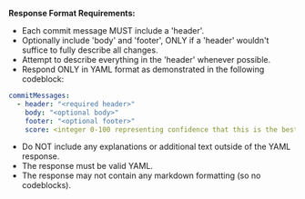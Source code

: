 **Response Format Requirements:**

- Each commit message MUST include a 'header'.
- Optionally include 'body' and 'footer', ONLY if a 'header'
  wouldn't suffice to fully describe all changes.
- Attempt to describe everything in the 'header' whenever possible.
- Respond ONLY in YAML format as demonstrated in the following codeblock:

```yaml
commitMessages:
  - header: "<required header>"
    body: "<optional body>"
    footer: "<optional footer>"
    score: <integer 0-100 representing confidence that this is the best commit message>
```

- Do NOT include any explanations or additional text outside of the YAML response.
- The response must be valid YAML.
- The response may not contain any markdown formatting (so no codeblocks).
